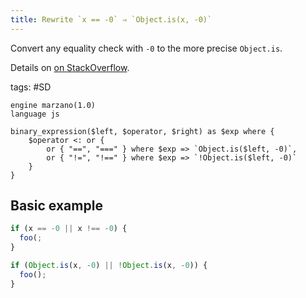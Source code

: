 ```yaml
---
title: Rewrite `x == -0` ⇒ `Object.is(x, -0)`
---
```


Convert any equality check with `-0` to the more precise `Object.is`.

Details on [on StackOverflow](https://stackoverflow.com/questions/7223359/are-0-and-0-the-same).

tags: #SD

```grit
engine marzano(1.0)
language js

binary_expression($left, $operator, $right) as $exp where {
    $operator <: or {
        or { "==", "===" } where $exp => `Object.is($left, -0)`,
        or { "!=", "!==" } where $exp => `!Object.is($left, -0)`
    }
}
```

## Basic example

```javascript
if (x == -0 || x !== -0) {
  foo(;
}
```

```typescript
if (Object.is(x, -0) || !Object.is(x, -0)) {
  foo();
}
```

